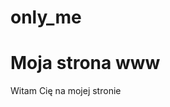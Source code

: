 # only_me
<!doctype html>

<html lang="en">
<head>
  <meta charset="utf-8">

  <title>The HTML5 Herald</title>
  <meta name="description" content="The HTML5 Herald">
  <meta name="author" content="SitePoint">


</head>

<body>
  <h1>Moja strona www</h1>
  <p> Witam Cię na mojej stronie</p>
</body>
</html>
